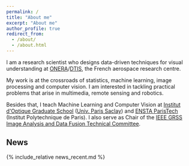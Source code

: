 ```yaml
---
permalink: /
title: "About me"
excerpt: "About me"
author_profile: true
redirect_from: 
  - /about/
  - /about.html
---
```


I am a research scientist who designs data-driven techniques for visual understanding at [ONERA](https://www.onera.fr/en)/[DTIS](https://www.onera.fr/en/dtis-information-processing-and-systems), the French aerospace research centre.

My work is at the crossroads of statistics, machine learning, image processing and computer vision. I am interested in tackling practical problems that arise in multimedia, remote sensing and robotics.

Besides that, I teach Machine Learning and Computer Vision at [Institut d'Optique Graduate School](https://www.institutoptique.fr) ([Univ. Paris Saclay](https://www.universite-paris-saclay.fr/en)) and [ENSTA ParisTech](https://www.ensta-paristech.fr) (Institut Polytechnique de Paris). I also serve as Chair of the [IEEE GRSS Image Analysis and Data Fusion Technical Committee](http://www.grss-ieee.org/community/technical-committees/data-fusion/).

## News

{% include_relative news_recent.md %}


